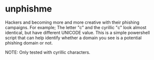# unphishme
Hackers and becoming more and more creative with their phishing campaigns. For example; The letter "c" and the cyrillic "с" look almost identical, but have different UNICODE value. This is a simple powershell script that can help identify whether a domain you see is a potential phishing domain or not.

NOTE: Only tested with cyrillic characters.
